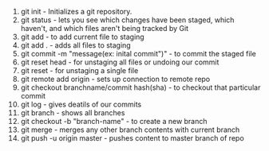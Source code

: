 1. git init - Initializes a git repository.
2. git status - lets you see which changes have been staged, which haven't, and which files aren't being      tracked by Git
3. git add <filename> - to add current file to staging
4. git add . - adds all files to staging
5. git commit -m "message(ex: inital commit")" - to commit the staged file
6. git reset head - for unstaging all files or undoing our commit
7. git reset <filename> - for unstaging a single file
8. git remote add origin <remote repo url> - sets up connection to remote repo
9. git checkout branchname/commit hash(sha) - to checkout that particular commit
10. git log - gives deatils of our commits
11. git branch - shows all branches
12. git checkout -b "branch-name" - to create a new branch
13. git merge <branchname> - merges any other branch contents with current branch
14. git push -u origin master - pushes content to master branch of repo